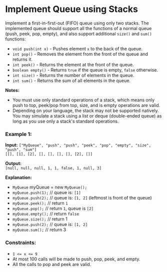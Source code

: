 # Implement Queue using Stacks

Implement a first-in-first-out (FIFO) queue using only two stacks. The implemented queue should support all the functions of a normal queue (push, peek, pop, empty), and also support additional `size()` and `sum()` functions:

- `void push(int x)` - Pushes element `x` to the back of the queue.
- `int pop()` - Removes the element from the front of the queue and returns it.
- `int peek()` - Returns the element at the front of the queue.
- `boolean empty()` - Returns `true` if the queue is empty, `false` otherwise.
- `int size()` - Returns the number of elements in the queue.
- `int sum()` - Returns the sum of all elements in the queue.

**Notes:**
- You must use only standard operations of a stack, which means only push to top, peek/pop from top, size, and is empty operations are valid.
- Depending on your language, the stack may not be supported natively. You may simulate a stack using a list or deque (double-ended queue) as long as you use only a stack's standard operations.

### Example 1:
**Input:**
`["MyQueue", "push", "push", "peek", "pop", "empty", "size", "push", "sum"]`  
`[[], [1], [2], [], [], [], [], [2], []]`

**Output:**  
`[null, null, null, 1, 1, false, 1, null, 3]`

**Explanation:**  
- `MyQueue` myQueue = new `MyQueue();`
- `myQueue.push(1);` // queue is: `[1]`
- `myQueue.push(2);` // queue is: `[1, 2]` (leftmost is front of the queue)
- `myQueue.peek();` // return `1`
- `myQueue.pop();` // return `1`, queue is `[2]`
- `myQueue.empty();` // return `false`
- `myQueue.size();` // return 1 
- `myQueue.push(2);` // queue is: `[1, 2]`
- `myQueue.sum();` // return 3

### Constraints:
- `1 <= x <= 9`
- At most 100 calls will be made to push, pop, peek, and empty.
- All the calls to pop and peek are valid.
